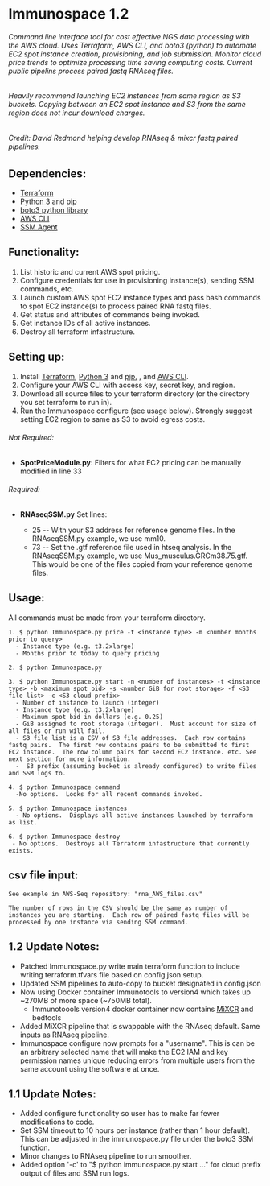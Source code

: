 # Immunospace 1.2
###### Command line interface tool for cost effective NGS data processing with the AWS cloud.  Uses Terraform, AWS CLI, and boto3 (python) to automate EC2 spot instance creation, provisioning, and job submission.  Monitor cloud price trends to optimize processing time saving computing costs.  Current public pipelins process paired fastq RNAseq files. 

###### Heavily recommend launching EC2 instances from same region as S3 buckets.  Copying between an EC2 spot instance and S3 from the same region does not incur download charges.

###### Credit: David Redmond helping develop RNAseq & mixcr fastq paired pipelines. 


## Dependencies:

  - [Terraform](https://www.terraform.io/intro/getting-started/install.html)
  - [Python 3](https://www.python.org/downloads/) and [pip](https://pip.pypa.io/en/stable/installing/)
  - [boto3 python library](https://boto3.amazonaws.com/v1/documentation/api/latest/guide/quickstart.html#installation)
  - [AWS CLI](https://docs.aws.amazon.com/cli/latest/userguide/installing.html)
  - [SSM Agent](https://docs.aws.amazon.com/systems-manager/latest/userguide/ssm-agent.html)


## Functionality:

  1. List historic and current AWS spot pricing.  
  2. Configure credentials for use in provisioning instance(s), sending SSM commands, etc.
  3. Launch custom AWS spot EC2 instance types and pass bash commands to spot EC2 instance(s) to process paired RNA fastq files.
  4. Get status and attributes of commands being invoked.
  5. Get instance IDs of all active instances.
  6. Destroy all terraform infastructure.

## Setting up:

  1. Install [Terraform](https://www.terraform.io/intro/getting-started/install.html), [Python 3](https://www.python.org/downloads/) and [pip](https://pip.pypa.io/en/stable/installing/), , and [AWS CLI](https://docs.aws.amazon.com/cli/latest/userguide/installing.html).  
  2. Configure your AWS CLI with access key, secret key, and region.
  3. Download all source files to your terraform directory (or the directory you set terraform to run in).
  4. Run the Immunospace configure (see usage below).  Strongly suggest setting EC2 region to same as S3 to avoid egress costs.

  ###### Not Required: 
  
  - **SpotPriceModule.py**: Filters for what EC2 pricing can be manually modified in line 33
  
  ###### Required: 
  - **RNAseqSSM.py** Set lines:
                  
    - 25       -- With your S3 address for reference genome files.  In the RNAseqSSM.py example, we use mm10.
    - 73       -- Set the .gtf reference file used in htseq analysis.  In the RNAseqSSM.py example, we use Mus_musculus.GRCm38.75.gtf.  This would be one of the files copied from your reference genome files.
     
  
## Usage:

All commands must be made from your terraform directory.

    1. $ python Immunospace.py price -t <instance type> -m <number months prior to query>
      - Instance type (e.g. t3.2xlarge)
      - Months prior to today to query pricing
     
    2. $ python Immunospace.py 
    
    3. $ python Immunospace.py start -n <number of instances> -t <instance type> -b <maximum spot bid> -s <number GiB for root storage> -f <S3 file list> -c <S3 cloud prefix>
      - Number of instance to launch (integer)
      - Instance type (e.g. t3.2xlarge)
      - Maximum spot bid in dollars (e.g. 0.25)
      - GiB assigned to root storage (integer).  Must account for size of all files or run will fail.
      - S3 file list is a CSV of S3 file addresses.  Each row contains fastq pairs.  The first row contains pairs to be submitted to first EC2 instance.  The row column pairs for second EC2 instance. etc. See next section for more information.
      -  S3 prefix (assuming bucket is already configured) to write files and SSM logs to.
      
    4. $ python Immunospace command
      -No options.  Looks for all recent commands invoked.
    
    5. $ python Immunospace instances 
      - No options.  Displays all active instances launched by terraform as list.
    
    6. $ python Immunospace destroy
     - No options.  Destroys all Terraform infastructure that currently exists.
     
## csv file input:

    See example in AWS-Seq repository: "rna_AWS_files.csv" 
    
    The number of rows in the CSV should be the same as number of instances you are starting.  Each row of paired fastq files will be processed by one instance via sending SSM command.
    
## 1.2 Update Notes:
  - Patched Immunospace.py write main terraform function to include writing terraform.tfvars file based on config.json setup. 
  - Updated SSM pipelines to auto-copy to bucket designated in config.json
  - Now using Docker container Immunotools to version4 which takes up ~270MB of more space (~750MB total).   
    - Immunotoools version4 docker container now contains [MiXCR](https://mixcr.readthedocs.io/en/master/) and bedtools  
  - Added MiXCR pipeline that is swappable with the RNAseq default.  Same inputs as RNAseq pipeline. 
  - Immunospace configure now prompts for a "username". This is can be an arbitrary selected name that will make the EC2 IAM and key permission names unique reducing errors from multiple users from the same account using the software at once. 
  
## 1.1 Update Notes:
  - Added configure functionality so user has to make far fewer modifications to code.
  - Set SSM timeout to 10 hours per instance (rather than 1 hour default).  This can be adjusted in the immunospace.py file under the boto3 SSM function.
  - Minor changes to RNAseq pipeline to run smoother.
  - Added option '-c' to "$ python immunospace.py start ..." for cloud prefix output of files and SSM run logs.
